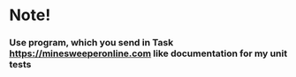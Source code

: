 # Note!
### Use program, which you send in Task https://minesweeperonline.com like documentation for my unit tests